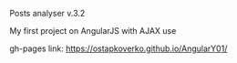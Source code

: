 Posts analyser v.3.2

My first project on AngularJS with AJAX use



gh-pages link: https://ostapkoverko.github.io/AngularY01/